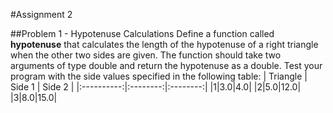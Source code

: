 #Assignment 2

##Problem 1 - Hypotenuse Calculations
Define a function called **hypotenuse** that calculates the length of the hypotenuse of a right triangle when the other two sides are given. The function should take two arguments of type double and return the hypotenuse as a double. Test your program with the side values specified in the following table:
|  Triangle  |  Side 1  |  Side 2  |
|:----------:|:--------:|:--------:|
|1|3.0|4.0|
|2|5.0|12.0|
|3|8.0|15.0|
